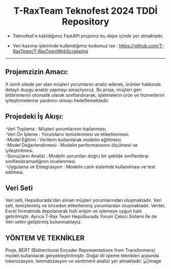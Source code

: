 <h1 align = 'Center'>T-RaxTeam Teknofest 2024 TDDİ Repository</h1>

* Teknofest'e katıldığımız FastAPI projemiz bu depo içinde yer almaktadır.

* Veri kazıma işleminde kullandığımız kodumuz ise : https://github.com/T-RaxTeam/T-RaxTeamWebScrapping

------------------------------------------------------------------------------------------------------------------

## Projemzizin Amacı:  
X isimli sitede yer alan müşteri yorumlarını analiz ederek, ürünler hakkında detaylı duygu analizi yapmayı amaçlıyoruz. Bu proje, müşteri geri bildirimlerini otomatik olarak sınıflandırarak, işletmelerin ürün ve hizmetlerini iyileştirmelerine yardımcı olmayı hedeflemektedir.

## Projedeki İş Akışı: 
-Veri Toplama : Müşteri yorumlarının toplanması.  
-Veri Ön İşleme : Yorumların temizlenmesi ve etiketlenmesi.  
-Model Eğitimi : Verilerin kullanılarak modelin eğitilmesi.  
-Model Değerlendirmesi : Modelin performansının ölçülmesi ve iyileştirilmesi.  
-Sonuçların Analizi : Modelin yorumları doğru bir şekilde sınıflandırıp sınıflandıramadığının incelenmesi.  
-Uygulama ve Entegrasyon : Modelin canlı sistemde kullanılması ve test edilmesi.  

## Veri Seti
Veri seti, Hepsiburada'dan alınan müşteri yorumlarından oluşmaktadır. Veri seti, temizlenmiş ve önceden etiketlenmiş yorumlardan oluşmaktadır. Veriler, Excel formatında depolanarak hızlı erişim ve işlemeye uygun hale getirilmiştir. Ayrıca
T-Rax Team Hepsiburada Yorum Çekici Sistemi İle de Veri setini geliştirmiş bulunmaktayız.

## YÖNTEM VE TEKNİKLER
Proje, BERT (Bidirectional Encoder Representations from Transformers) modeli kullanılarak gerçekleştirilmiştir. Doğal dil işleme teknikleri arasında tokenizasyon, lemmatizasyon ve sentiment analizi yer almaktadır.
![image](https://github.com/user-attachments/assets/f3617f85-eaed-4827-9d4e-998364ecbd7b)






